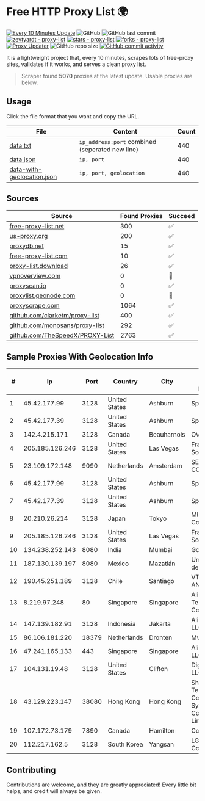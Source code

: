 
# Free HTTP Proxy List 🌍

[![Every 10 Minutes Update](https://github.com/mertguvencli/http-proxy-list/actions/workflows/main.yml/badge.svg?branch=main)](https://github.com/mertguvencli/http-proxy-list/actions/workflows/main.yml)
![GitHub](https://img.shields.io/github/license/mertguvencli/http-proxy-list)
![GitHub last commit](https://img.shields.io/github/last-commit/mertguvencli/http-proxy-list)
[![zevtyardt - proxy-list](https://img.shields.io/static/v1?label=zevtyardt&message=proxy-list&color=blue&logo=github)](https://github.com/zevtyardt/proxy-list "Go to GitHub repo")
[![stars - proxy-list](https://img.shields.io/github/stars/zevtyardt/proxy-list?style=social)](https://github.com/zevtyardt/proxy-list)
[![forks - proxy-list](https://img.shields.io/github/forks/zevtyardt/proxy-list?style=social)](https://github.com/zevtyardt/proxy-list)
[![Proxy Updater](https://github.com/zevtyardt/proxy-list/workflows/Proxy%20Updater/badge.svg)](https://github.com/zevtyardt/proxy-list/actions?query=workflow:"Proxy+Updater")
![GitHub repo size](https://img.shields.io/github/repo-size/zevtyardt/proxy-list)
[![GitHub commit activity](https://img.shields.io/github/commit-activity/m/zevtyardt/proxy-list?logo=commits)](https://github.com/zevtyardt/proxy-list/commits/main)

It is a lightweight project that, every 10 minutes, scrapes lots of free-proxy sites, validates if it works, and serves a clean proxy list.

> Scraper found **5070** proxies at the latest update. Usable proxies are below.

## Usage

Click the file format that you want and copy the URL.

|File|Content|Count|
|----|-------|-----|
|[data.txt](https://raw.githubusercontent.com/mertguvencli/http-proxy-list/main/proxy-list/data.txt)|`ip_address:port` combined (seperated new line)|440|
|[data.json](https://raw.githubusercontent.com/mertguvencli/http-proxy-list/main/proxy-list/data.json)|`ip, port`|440|
|[data-with-geolocation.json](https://raw.githubusercontent.com/mertguvencli/http-proxy-list/main/proxy-list/data-with-geolocation.json)|`ip, port, geolocation`|440|

## Sources

|Source|Found Proxies|Succeed|
|------|-------------|-------|
|[free-proxy-list.net](https://free-proxy-list.net)|300|✅|
|[us-proxy.org](https://www.us-proxy.org)|200|✅|
|[proxydb.net](http://proxydb.net)|15|✅|
|[free-proxy-list.com](https://free-proxy-list.com/?page=&port=&type%5B%5D=http&type%5B%5D=https&up_time=0&search=Search)|10|✅|
|[proxy-list.download](https://www.proxy-list.download/HTTP)|26|✅|
|[vpnoverview.com](https://vpnoverview.com/privacy/anonymous-browsing/free-proxy-servers)|0|🚫|
|[proxyscan.io](https://www.proxyscan.io)|0|✅|
|[proxylist.geonode.com](https://proxylist.geonode.com/api/proxy-list?limit=300&page=1&sort_by=lastChecked&sort_type=desc&protocols=http,https)|0|🚫|
|[proxyscrape.com](https://api.proxyscrape.com/v2/?request=displayproxies&protocol=http&timeout=10000&country=all&ssl=all&anonymity=all)|1064|✅|
|[github.com/clarketm/proxy-list](https://raw.githubusercontent.com/clarketm/proxy-list/master/proxy-list-raw.txt)|400|✅|
|[github.com/monosans/proxy-list](https://raw.githubusercontent.com/monosans/proxy-list/main/proxies/http.txt)|292|✅|
|[github.com/TheSpeedX/PROXY-List](https://raw.githubusercontent.com/TheSpeedX/PROXY-List/master/http.txt)|2763|✅|


## Sample Proxies With Geolocation Info

|#|Ip|Port|Country|City|Internet Service Provider|
|-|--|----|-------|----|-------------------------|
|1|45.42.177.99|3128|United States|Ashburn|Sprint|
|2|45.42.177.39|3128|United States|Ashburn|Sprint|
|3|142.4.215.171|3128|Canada|Beauharnois|OVH SAS|
|4|205.185.126.246|3128|United States|Las Vegas|FranTech Solutions|
|5|23.109.172.148|9090|Netherlands|Amsterdam|SERVERS-COM|
|6|45.42.177.99|3128|United States|Ashburn|Sprint|
|7|45.42.177.39|3128|United States|Ashburn|Sprint|
|8|20.210.26.214|3128|Japan|Tokyo|Microsoft Corporation|
|9|205.185.126.246|3128|United States|Las Vegas|FranTech Solutions|
|10|134.238.252.143|8080|India|Mumbai|Google LLC|
|11|187.130.139.197|8080|Mexico|Mazatlán|Uninet S.A. de C.V.|
|12|190.45.251.189|3128|Chile|Santiago|VTR BANDA ANCHA S.A.|
|13|8.219.97.248|80|Singapore|Singapore|Alibaba (US) Technology Co., Ltd.|
|14|147.139.182.91|3128|Indonesia|Jakarta|Alibaba.com LLC|
|15|86.106.181.220|18379|Netherlands|Dronten|Mvps LTD|
|16|47.241.165.133|443|Singapore|Singapore|Alibaba.com LLC|
|17|104.131.19.48|3128|United States|Clifton|DigitalOcean, LLC|
|18|43.129.223.147|38080|Hong Kong|Hong Kong|Shenzhen Tencent Computer Systems Company Limited|
|19|107.172.73.179|7890|Canada|Hamilton|ColoCrossing|
|20|112.217.162.5|3128|South Korea|Yangsan|LG DACOM Corporation|



## Contributing

Contributions are welcome, and they are greatly appreciated! Every
little bit helps, and credit will always be given.

